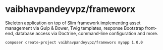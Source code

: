 # vaibhavpandeyvpz/frameworx
Skeleton application on top of Slim framework implementing asset management via Gulp & Bower, Twig templates, response Bootstrap front-end, database access via Doctrine, command-line configuration and more.

```bash
composer create-project vaibhavpandeyvpz/frameworx myapp 1.0.0
```
